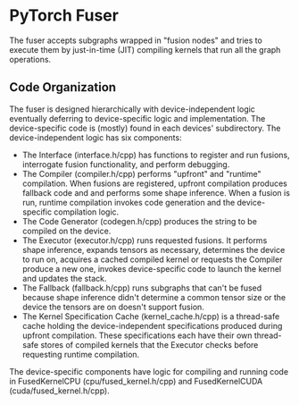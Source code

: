 # PyTorch Fuser

The fuser accepts subgraphs wrapped in "fusion nodes" and tries to execute them by just-in-time (JIT) compiling kernels that run all the graph operations.

## Code Organization

The fuser is designed hierarchically with device-independent logic eventually deferring to device-specific logic and implementation. The device-specific code is (mostly) found in each devices' subdirectory. The device-independent logic has six components:

- The Interface (interface.h/cpp) has functions to register and run fusions, interrogate fusion functionality, and perform debugging.
- The Compiler (compiler.h/cpp) performs "upfront" and "runtime" compilation. When fusions are registered, upfront compilation produces fallback code and and performs some shape inference. When a fusion is run, runtime compilation invokes code generation and the device-specific compilation logic.
- The Code Generator (codegen.h/cpp) produces the string to be compiled on the device.
- The Executor (executor.h/cpp) runs requested fusions. It performs shape inference, expands tensors as necessary, determines the device to run on, acquires a cached compiled kernel or requests the Compiler produce a new one, invokes device-specific code to launch the kernel and updates the stack.
- The Fallback (fallback.h/cpp) runs subgraphs that can't be fused because shape inference didn't determine a common tensor size or the device the tensors are on doesn't support fusion.
- The Kernel Specification Cache (kernel_cache.h/cpp) is a thread-safe cache holding the device-independent specifications produced during upfront compilation. These specifications each have their own thread-safe stores of compiled kernels that the Executor checks before requesting runtime compilation.

The device-specific components have logic for compiling and running code in FusedKernelCPU (cpu/fused_kernel.h/cpp) and FusedKernelCUDA (cuda/fused_kernel.h/cpp).
